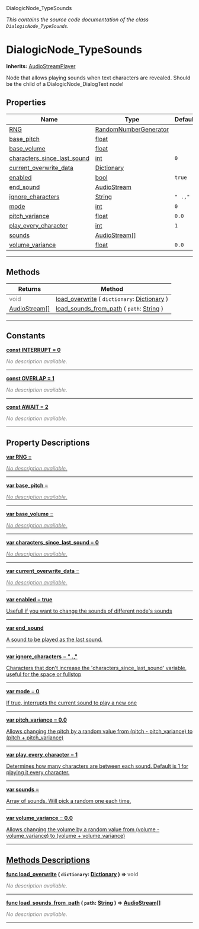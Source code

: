 
<div class="header-banner purple">
<div class="header-label purple">DialogicNode_TypeSounds</div>
</div>

*This contains the source code documentation of the class `DialogicNode_TypeSounds`.*
        
# DialogicNode_TypeSounds
**Inherits:** [AudioStreamPlayer](https://docs.godotengine.org/en/latest/classes/class_audiostreamplayer.html#class-audiostreamplayer)

Node that allows playing sounds when text characters are revealed. Should be the child of a DialogicNode_DialogText node!
## Properties
Name | Type | Default 
--- | --- | --- 
[<span class="hljs-title">RNG</span>](#property-rng) | [RandomNumberGenerator](https://docs.godotengine.org/en/latest/classes/class_randomnumbergenerator.html#class-randomnumbergenerator) |   
[<span class="hljs-title">base_pitch</span>](#property-base_pitch) | [float](https://docs.godotengine.org/en/latest/classes/class_float.html#class-float) |   
[<span class="hljs-title">base_volume</span>](#property-base_volume) | [float](https://docs.godotengine.org/en/latest/classes/class_float.html#class-float) |   
[<span class="hljs-title">characters_since_last_sound</span>](#property-characters_since_last_sound) | [int](https://docs.godotengine.org/en/latest/classes/class_int.html#class-int) |  `0` 
[<span class="hljs-title">current_overwrite_data</span>](#property-current_overwrite_data) | [Dictionary](https://docs.godotengine.org/en/latest/classes/class_dictionary.html#class-dictionary) |   
[<span class="hljs-title">enabled</span>](#property-enabled) | [bool](https://docs.godotengine.org/en/latest/classes/class_bool.html#class-bool) |  `true` 
[<span class="hljs-title">end_sound</span>](#property-end_sound) | [AudioStream](https://docs.godotengine.org/en/latest/classes/class_audiostream.html#class-audiostream) |   
[<span class="hljs-title">ignore_characters</span>](#property-ignore_characters) | [String](https://docs.godotengine.org/en/latest/classes/class_string.html#class-string) |  `" .,"` 
[<span class="hljs-title">mode</span>](#property-mode) | [int](https://docs.godotengine.org/en/latest/classes/class_int.html#class-int) |  `0` 
[<span class="hljs-title">pitch_variance</span>](#property-pitch_variance) | [float](https://docs.godotengine.org/en/latest/classes/class_float.html#class-float) |  `0.0` 
[<span class="hljs-title">play_every_character</span>](#property-play_every_character) | [int](https://docs.godotengine.org/en/latest/classes/class_int.html#class-int) |  `1` 
[<span class="hljs-title">sounds</span>](#property-sounds) | [AudioStream[]](https://docs.godotengine.org/en/latest/classes/class_audiostream.html#class-audiostream) |   
[<span class="hljs-title">volume_variance</span>](#property-volume_variance) | [float](https://docs.godotengine.org/en/latest/classes/class_float.html#class-float) |  `0.0` 
--- 

## Methods
Returns | Method 
--- | --- 
<span style = "color: gray">void</span> | [<span class="hljs-title">load_overwrite</span>](#property-load_overwrite) ( `dictionary`: [Dictionary](https://docs.godotengine.org/en/latest/classes/class_dictionary.html#class-dictionary) ) 
<span class="hljs-attribute">[AudioStream[]](https://docs.godotengine.org/en/latest/classes/class_audiostream.html#class-audiostream)</span> | [<span class="hljs-title">load_sounds_from_path</span>](#property-load_sounds_from_path) ( `path`: [String](https://docs.godotengine.org/en/latest/classes/class_string.html#class-string) ) 
--- 
## Constants


<a class="header" id="constant-INTERRUPT" href="#constant-INTERRUPT">**<span class="hljs-attribute">const</span> <span class="hljs-title">INTERRUPT</span><span class="hljs-comment"> = 0</span>**</a>



 <span style = "color: gray">*No description available.*</span> 

---


<a class="header" id="constant-OVERLAP" href="#constant-OVERLAP">**<span class="hljs-attribute">const</span> <span class="hljs-title">OVERLAP</span><span class="hljs-comment"> = 1</span>**</a>



 <span style = "color: gray">*No description available.*</span> 

---


<a class="header" id="constant-AWAIT" href="#constant-AWAIT">**<span class="hljs-attribute">const</span> <span class="hljs-title">AWAIT</span><span class="hljs-comment"> = 2</span>**</a>



 <span style = "color: gray">*No description available.*</span> 

---
## Property Descriptions



<a class="header" id="property-rng" href="#property-rng">**<span class="hljs-attribute">var</span> <span class="hljs-title">RNG</span> <span style = "color: gray"> = </span> <unknown>** 



 <span style = "color: gray">*No description available.*</span> 

---



<a class="header" id="property-base_pitch" href="#property-base_pitch">**<span class="hljs-attribute">var</span> <span class="hljs-title">base_pitch</span> <span style = "color: gray"> = </span> <unknown>** 



 <span style = "color: gray">*No description available.*</span> 

---



<a class="header" id="property-base_volume" href="#property-base_volume">**<span class="hljs-attribute">var</span> <span class="hljs-title">base_volume</span> <span style = "color: gray"> = </span> <unknown>** 



 <span style = "color: gray">*No description available.*</span> 

---



<a class="header" id="property-characters_since_last_sound" href="#property-characters_since_last_sound">**<span class="hljs-attribute">var</span> <span class="hljs-title">characters_since_last_sound</span> <span style = "color: gray"> = </span> 0** 



 <span style = "color: gray">*No description available.*</span> 

---



<a class="header" id="property-current_overwrite_data" href="#property-current_overwrite_data">**<span class="hljs-attribute">var</span> <span class="hljs-title">current_overwrite_data</span> <span style = "color: gray"> = </span> <unknown>** 



 <span style = "color: gray">*No description available.*</span> 

---



<a class="header" id="property-enabled" href="#property-enabled">**<span class="hljs-attribute">var</span> <span class="hljs-title">enabled</span> <span style = "color: gray"> = </span> true** 



Usefull if you want to change the sounds of different node's sounds

---



<a class="header" id="property-end_sound" href="#property-end_sound">**<span class="hljs-attribute">var</span> <span class="hljs-title">end_sound</span>** 



A sound to be played as the last sound.

---



<a class="header" id="property-ignore_characters" href="#property-ignore_characters">**<span class="hljs-attribute">var</span> <span class="hljs-title">ignore_characters</span> <span style = "color: gray"> = </span> " .,"** 



Characters that don't increase the 'characters_since_last_sound' variable, useful for the space or fullstop

---



<a class="header" id="property-mode" href="#property-mode">**<span class="hljs-attribute">var</span> <span class="hljs-title">mode</span> <span style = "color: gray"> = </span> 0** 



If true, interrupts the current sound to play a new one

---



<a class="header" id="property-pitch_variance" href="#property-pitch_variance">**<span class="hljs-attribute">var</span> <span class="hljs-title">pitch_variance</span> <span style = "color: gray"> = </span> 0.0** 



Allows changing the pitch by a random value from (pitch - pitch_variance) to (pitch + pitch_variance)

---



<a class="header" id="property-play_every_character" href="#property-play_every_character">**<span class="hljs-attribute">var</span> <span class="hljs-title">play_every_character</span> <span style = "color: gray"> = </span> 1** 



Determines how many characters are between each sound. Default is 1 for playing it every character.

---



<a class="header" id="property-sounds" href="#property-sounds">**<span class="hljs-attribute">var</span> <span class="hljs-title">sounds</span> <span style = "color: gray"> = </span> <unknown>** 



Array of sounds. Will pick a random one each time.

---



<a class="header" id="property-volume_variance" href="#property-volume_variance">**<span class="hljs-attribute">var</span> <span class="hljs-title">volume_variance</span> <span style = "color: gray"> = </span> 0.0** 



Allows changing the volume by a random value from (volume - volume_variance) to (volume + volume_variance)

---

## Methods Descriptions



<a class="header" id="method-load_overwrite" href="#method-load_overwrite">**<span class="hljs-attribute">func</span> [<span class="hljs-title">load_overwrite</span>](#property-load_overwrite) ( `dictionary`: [Dictionary](https://docs.godotengine.org/en/latest/classes/class_dictionary.html#class-dictionary) )</a>  ⇒ <span style = "color: gray">void</span>** 



 <span style = "color: gray">*No description available.*</span> 

---



<a class="header" id="method-load_sounds_from_path" href="#method-load_sounds_from_path">**<span class="hljs-attribute">func</span> [<span class="hljs-title">load_sounds_from_path</span>](#property-load_sounds_from_path) ( `path`: [String](https://docs.godotengine.org/en/latest/classes/class_string.html#class-string) )</a>  ⇒ <span class="hljs-attribute">[AudioStream[]](https://docs.godotengine.org/en/latest/classes/class_audiostream.html#class-audiostream)</span>** 



 <span style = "color: gray">*No description available.*</span> 

---

